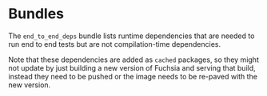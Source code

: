 # Bundles

The `end_to_end_deps` bundle lists runtime dependencies that are needed to run
end to end tests but are not compilation-time dependencies.

Note that these dependencies are added as `cached` packages, so they might not
update by just building a new version of Fuchsia and serving that build, instead
they need to be pushed or the image needs to be re-paved with the new version.
